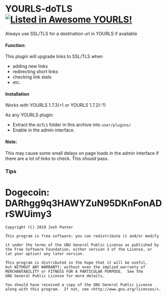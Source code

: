 # YOURLS-doTLS [![Listed in Awesome YOURLS!](https://img.shields.io/badge/Awesome-YOURLS-C5A3BE)](https://github.com/YOURLS/awesome-yourls/)
Always use SSL/TLS for a destination url in YOURLS if available

#### Function:
This plugin will upgrade links to SSL/TLS when 

- adding new links
- redirecting short links
- checking link stats
- etc.

#### Installation
Works with YOURLS 1.7.3(+) or YOURLS 1.7.2(-?)

As any YOURLS plugin:

- Extract the `doTLS` folder in this archive into `user/plugins/`
- Enable in the admin interface.

#### Note:
This may cause some small delays on page loads in the admin interface if there are a lot of links to check. This _should_ pass.

### Tips
Dogecoin: DARhgg9q3HAWYZuN95DKnFonADrSWUimy3
===========================

    Copyright (C) 2019 Josh Panter

    This program is free software: you can redistribute it and/or modify

    it under the terms of the GNU General Public License as published by
    the Free Software Foundation, either version 3 of the License, or
    (at your option) any later version.

    This program is distributed in the hope that it will be useful,
    but WITHOUT ANY WARRANTY; without even the implied warranty of
    MERCHANTABILITY or FITNESS FOR A PARTICULAR PURPOSE.  See the
    GNU General Public License for more details.

    You should have received a copy of the GNU General Public License
    along with this program.  If not, see <http://www.gnu.org/licenses/>.
